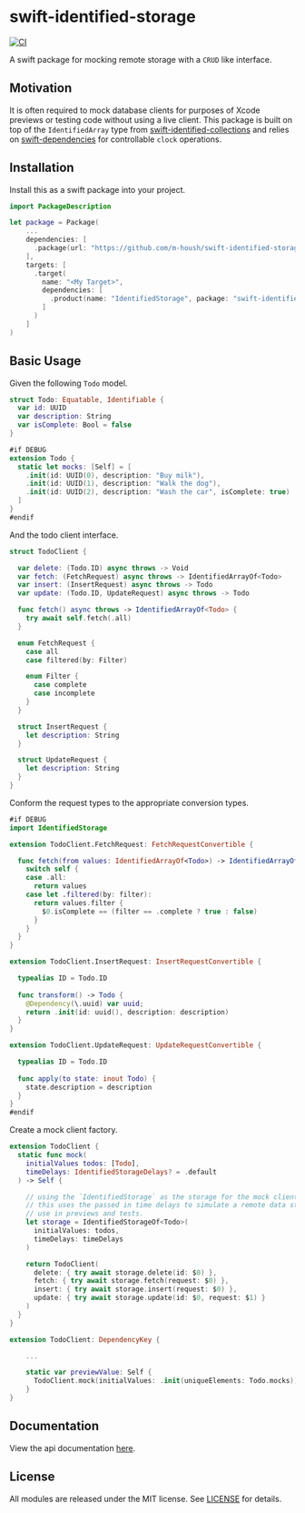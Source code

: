 # swift-identified-storage

[![CI](https://github.com/m-housh/swift-identified-storage/actions/workflows/ci.yml/badge.svg)](https://github.com/m-housh/swift-identified-storage/actions/workflows/ci.yml)

A swift package for mocking remote storage with a `CRUD` like interface.

## Motivation

It is often required to mock database clients for purposes of Xcode previews or testing
code without using a live client.  This package is built on top of the `IdentifiedArray` type
from [swift-identified-collections](https://github.com/pointfreeco/swift-identified-collections) and
relies on [swift-dependencies](https://github.com/pointfreeco/swift-dependencies) for controllable `clock` operations.

## Installation

Install this as a swift package into your project.

```swift
import PackageDescription

let package = Package(
    ...
    dependencies: [
      .package(url: "https://github.com/m-housh/swift-identified-storage.git", from: "0.1.0")
    ],
    targets: [
      .target(
        name: "<My Target>",
        dependencies: [
          .product(name: "IdentifiedStorage", package: "swift-identified-storage")
        ]
      )
    ]
)
```

## Basic Usage

Given the following `Todo` model.

```swift
struct Todo: Equatable, Identifiable {
  var id: UUID
  var description: String
  var isComplete: Bool = false
}

#if DEBUG
extension Todo {
  static let mocks: [Self] = [
    .init(id: UUID(0), description: "Buy milk"),
    .init(id: UUID(1), description: "Walk the dog"),
    .init(id: UUID(2), description: "Wash the car", isComplete: true)
  ]
}
#endif
```

And the todo client interface.

```swift
struct TodoClient {

  var delete: (Todo.ID) async throws -> Void
  var fetch: (FetchRequest) async throws -> IdentifiedArrayOf<Todo>
  var insert: (InsertRequest) async throws -> Todo
  var update: (Todo.ID, UpdateRequest) async throws -> Todo

  func fetch() async throws -> IdentifiedArrayOf<Todo> {
    try await self.fetch(.all)
  }

  enum FetchRequest {
    case all
    case filtered(by: Filter)

    enum Filter {
      case complete
      case incomplete
    }
  }

  struct InsertRequest {
    let description: String
  }

  struct UpdateRequest {
    let description: String
  }
}
```

Conform the request types to the appropriate conversion types.

```swift
#if DEBUG
import IdentifiedStorage

extension TodoClient.FetchRequest: FetchRequestConvertible {

  func fetch(from values: IdentifiedArrayOf<Todo>) -> IdentifiedArrayOf<Todo> {
    switch self {
    case .all:
      return values
    case let .filtered(by: filter):
      return values.filter {
        $0.isComplete == (filter == .complete ? true : false)
      }
    }
  }
}

extension TodoClient.InsertRequest: InsertRequestConvertible {

  typealias ID = Todo.ID
  
  func transform() -> Todo {
    @Dependency(\.uuid) var uuid;
    return .init(id: uuid(), description: description)
  }
}

extension TodoClient.UpdateRequest: UpdateRequestConvertible {

  typealias ID = Todo.ID
  
  func apply(to state: inout Todo) {
    state.description = description
  }
}
#endif
```

Create a mock client factory.

```swift
extension TodoClient {
  static func mock(
    initialValues todos: [Todo],
    timeDelays: IdentifiedStorageDelays? = .default
  ) -> Self {

    // using the `IdentifiedStorage` as the storage for the mock client.
    // this uses the passed in time delays to simulate a remote data store for
    // use in previews and tests.
    let storage = IdentifiedStorageOf<Todo>(
      initialValues: todos,
      timeDelays: timeDelays
    )

    return TodoClient(
      delete: { try await storage.delete(id: $0) },
      fetch: { try await storage.fetch(request: $0) },
      insert: { try await storage.insert(request: $0) },
      update: { try await storage.update(id: $0, request: $1) }
    )
  }
}

extension TodoClient: DependencyKey {

    ...

    static var previewValue: Self {
      TodoClient.mock(initialValues: .init(uniqueElements: Todo.mocks))
    }
}
```

## Documentation

View the api documentation [here](https://m-housh.github.io/swift-identified-storage/documentation/identifiedstorage/).

## License

All modules are released under the MIT license. See [LICENSE](https://github.com/m-housh/swift-identified-storage/blob/main/LICENSE) for details.
